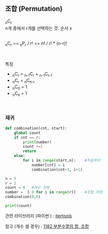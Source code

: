 ## 조합 (Permutation)

<sub>n</sub>C<sub>r</sub><br>
n개 중에서 r개를 선택하는 것. 순서 x
<br><br>

<sub>n</sub>C<sub>r</sub> == <sub>n</sub>P<sub>r</sub> / r! == n! / r! \* (n-r)!

<br>

특징

- <sub>n</sub>C<sub>r</sub> = <sub>n-1</sub>C<sub>r</sub> + <sub>n-1</sub>C<sub>r-1</sub>
- <sub>n</sub>C<sub>r</sub> = <sub>n</sub>C<sub>n-r</sub>
- <sub>n</sub>C<sub>0</sub> = 1
- <sub>n</sub>C<sub>n</sub> = 1

<br>

### 재귀

```python
def combination(cnt, start):
    global count
    if cnt == r:
        print(number)
        count +=1
        return
    else:
        for i in range(start,n):    #처음부터
            number[cnt] = i
            combination(cnt+1, i+1)

n = 5
r = 2
count = 0   #개수 저장
number =  [ 0 for i in range(r)]    #조합 저장
combination(0,0)

print(count)
```

관련 라이브러리 (파이썬 ) : [itertools](https://github.com/yumin25/TIL/blob/master/Python/%EB%9D%BC%EC%9D%B4%EB%B8%8C%EB%9F%AC%EB%A6%AC/itertools.md)

참고 (개수 셀 경우) : [1182 부분수열의 합, ](https://github.com/yumin25/algorithm/blob/master/boj/%EB%B8%8C%EB%A3%A8%ED%8A%B8%ED%8F%AC%EC%8A%A4%20%EC%95%8C%EA%B3%A0%EB%A6%AC%EC%A6%98/1182%20%EB%B6%80%EB%B6%84%EC%88%98%EC%97%B4%EC%9D%98%20%ED%95%A9.java)
[조합](https://github.com/yumin25/algorithm/blob/master/boj/%EC%A1%B0%ED%95%A9%EB%A1%A0/2407%20%EC%A1%B0%ED%95%A9.java)
